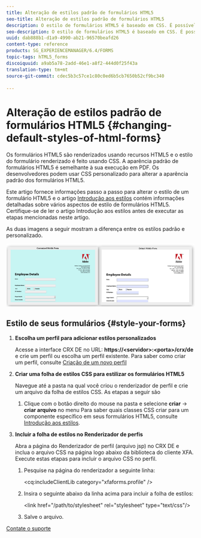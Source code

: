 ```yaml
---
title: Alteração de estilos padrão de formulários HTML5
seo-title: Alteração de estilos padrão de formulários HTML5
description: O estilo de formulários HTML5 é baseado em CSS. É possível alterar os estilos padrão do formulário.
seo-description: O estilo de formulários HTML5 é baseado em CSS. É possível alterar os estilos padrão do formulário.
uuid: dab888b1-d1a9-4990-ab21-96570beafd26
content-type: reference
products: SG_EXPERIENCEMANAGER/6.4/FORMS
topic-tags: hTML5_forms
discoiquuid: a9ab5a78-2add-46e1-a8f2-444d0f25f43a
translation-type: tm+mt
source-git-commit: cdec5b3c57ce1c80c0ed6b5cb7650b52cf9bc340

---
```



# Alteração de estilos padrão de formulários HTML5 {#changing-default-styles-of-html-forms}

Os formulários HTML5 são renderizados usando recursos HTML5 e o estilo do formulário renderizado é feito usando CSS. A aparência padrão de formulários HTML5 é semelhante à sua execução em PDF. Os desenvolvedores podem usar CSS personalizado para alterar a aparência padrão dos formulários HTML5.

Este artigo fornece informações passo a passo para alterar o estilo de um formulário HTML5 e o artigo [Introdução aos estilos](/help/forms/using/css-styles.md) contém informações detalhadas sobre vários aspectos de estilo de formulários HTML5. Certifique-se de ler o artigo Introdução aos estilos antes de executar as etapas mencionadas neste artigo.

As duas imagens a seguir mostram a diferença entre os estilos padrão e personalizado.

![picture-002-small](assets/pictures-002-small.png)

## Estilo de seus formulários {#style-your-forms}

1. **Escolha um perfil para adicionar estilos personalizados**

   Acesse a interface CRX DE no URL: **https://&lt;servidor>:&lt;porta>/crx/de** e crie um perfil ou escolha um perfil existente. Para saber como criar um perfil, consulte [Criação de um novo perfil](/help/forms/using/custom-profile.md)

1. **Criar uma folha de estilos CSS para estilizar os formulários HTML5**

   Navegue até a pasta na qual você criou o renderizador de perfil e crie um arquivo da folha de estilos CSS. As etapas a seguir são

   1. Clique com o botão direito do mouse na pasta e selecione **criar** -> **criar arquivo** no menu
   Para saber quais classes CSS criar para um componente específico em seus formulários HTML5, consulte [Introdução aos estilos](/help/forms/using/css-styles.md).

1. **Incluir a folha de estilos no Renderizador de perfis**

   Abra a página do Renderizador de perfil (arquivo jsp) no CRX DE e inclua o arquivo CSS na página logo abaixo da biblioteca do cliente XFA. Execute estas etapas para incluir o arquivo CSS no perfil.

   1. Pesquise na página do renderizador a seguinte linha:

      &lt;cq:includeClientLib category=&quot;xfaforms.profile&quot; />

   1. Insira o seguinte abaixo da linha acima para incluir a folha de estilos:

      &lt;link href=&quot;/path/to/stylesheet&quot; rel=&quot;stylesheet&quot; type=&quot;text/css&quot;/>

   1. Salve o arquivo.

[Contate o suporte](https://www.adobe.com/account/sign-in.supportportal.html)
